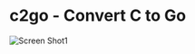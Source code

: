 # c2go - Convert C to Go

![Screen Shot1](https://user-images.githubusercontent.com/396972/160951673-30ec62ae-2981-4cdf-a1ab-bc7fcb6f7475.pngjpg)
